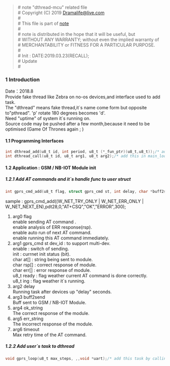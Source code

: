 > \# note "dthread-mcu" related file  
\# Copyright (C) 2019 Dramalife@live.com  
\#   
\# This file is part of [note](https://github.com/Dramalife/note.git)  
\#   
\# note is distributed in the hope that it will be useful, but  
\# WITHOUT ANY WARRANTY; without even the implied warranty of  
\# MERCHANTABILITY or FITNESS FOR A PARTICULAR PURPOSE.  
\#  
\# Init : DATE:2019.03.23(RECALL);  
\# Update   
\#  
  


### 1 Introduction
Date：2018.8  
Provide fake thread like Zebra on no-os devices,and interface used to add task.  
The "dthread" means fake thread,it\`s name come form but opposite to"pthread". 'p' rotate 180 degrees becomes 'd'.  
Need "uptime" of system it\`s running on.    
Source code may be pushed after a few month,because it need to be optimised (Game Of Thrones again ; )

#### 1.1 Programming Interfaces
```c
int dthread_add(u8_t id, int period, u8_t (*_fun_ptr)(u8_t,u8_t));/* add user`s task to dthread */
int dthread_call(u8_t id, u8_t arg1, u8_t arg2);/* add this in main_loop */
```

#### 1.2 Application : GSM / NB-IOT Module init
##### 1.2.1 Add AT commands and it`s handle func to user struct
```c
int gprs_cmd_add(u8_t flag, struct gprs_cmd st, int delay, char *buff2send, char *ok_string, char *err_string, int timeout);
```
sample : gprs_cmd_add((W_NET_TRY_ONLY | W_NET_ERR_ONLY | W_NET_NEXT_EN),pdt28,0,"AT+CSQ","OK","ERROR",300);
1. arg0 flag  
  enable sending AT command .  
  enable analysis of ERR response(rsp).   
  enable auto run of next AT command.  
  enable running this AT command immediately.  
2. arg1 gprs_cmd  st
  dev_id : to support multi-dev.  
  enable : switch of sending.  
  init : currnet init status (bit).  
  char at[] : string being sent to module.  
  char rsp[] : correct response of module.   
  char err[] : error response of module.  
  u8_t ready : flag weather current AT command is done correctly.  
  u8_t ing : flag weather it\`s running.  
3. arg2 delay  
    Running task after devices up "delay" seconds.
4. arg3 buff2send  
    Buff sent to GSM / NB-IOT Module.
5. arg4 ok_string  
    The correct response of the module.
6. arg5 err_string  
    The incorrect response of the module.
7. arg6 timeout  
    Max retry time of the AT command.


##### 1.2.2 Add user`s task to dthread
```c
void gprs_loop(u8_t max_steps, ,,void *uart);/* add this task by calling dthread_add */
```
